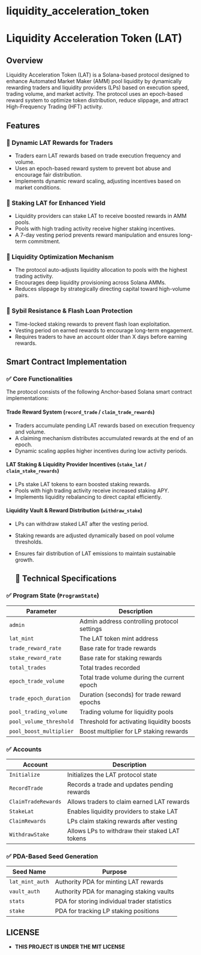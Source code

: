 # liquidity_acceleration_token

# Liquidity Acceleration Token (LAT)

## Overview
 Liquidity Acceleration Token (LAT) is a Solana-based protocol designed to enhance Automated Market Maker (AMM) pool liquidity by dynamically rewarding traders and liquidity providers (LPs) based on execution speed, trading volume, and market activity. The protocol uses an epoch-based reward system to optimize token distribution, reduce slippage, and attract High-Frequency Trading (HFT) activity.

 ## Features

### 🔹 Dynamic LAT Rewards for Traders
- Traders earn LAT rewards based on trade execution frequency and volume.
- Uses an epoch-based reward system to prevent bot abuse and encourage fair distribution.
- Implements dynamic reward scaling, adjusting incentives based on market conditions.

### 🔹 Staking LAT for Enhanced Yield
- Liquidity providers can stake LAT to receive boosted rewards in AMM pools.
- Pools with high trading activity receive higher staking incentives.
- A 7-day vesting period prevents reward manipulation and ensures long-term commitment.

### 🔹 Liquidity Optimization Mechanism
- The protocol auto-adjusts liquidity allocation to pools with the highest trading activity.
- Encourages deep liquidity provisioning across Solana AMMs.
- Reduces slippage by strategically directing capital toward high-volume pairs.

### 🔹 Sybil Resistance & Flash Loan Protection
- Time-locked staking rewards to prevent flash loan exploitation.
- Vesting period on earned rewards to encourage long-term engagement.
- Requires traders to have an account older than X days before earning rewards.

## Smart Contract Implementation

### ✅ Core Functionalities

The protocol consists of the following Anchor-based Solana smart contract implementations:

#### Trade Reward System (`record_trade` / `claim_trade_rewards`)
- Traders accumulate pending LAT rewards based on execution frequency and volume.
- A claiming mechanism distributes accumulated rewards at the end of an epoch.
- Dynamic scaling applies higher incentives during low activity periods.

#### LAT Staking & Liquidity Provider Incentives (`stake_lat` / `claim_stake_rewards`)
- LPs stake LAT tokens to earn boosted staking rewards.
- Pools with high trading activity receive increased staking APY.
- Implements liquidity rebalancing to direct capital efficiently.

#### Liquidity Vault & Reward Distribution (`withdraw_stake`)
- LPs can withdraw staked LAT after the vesting period.
- Staking rewards are adjusted dynamically based on pool volume thresholds.
- Ensures fair distribution of LAT emissions to maintain sustainable growth.

  ## 📌 Technical Specifications

### ✅ Program State (`ProgramState`)

| Parameter               | Description                                      |
|-------------------------|--------------------------------------------------|
| `admin`                | Admin address controlling protocol settings      |
| `lat_mint`             | The LAT token mint address                      |
| `trade_reward_rate`    | Base rate for trade rewards                     |
| `stake_reward_rate`    | Base rate for staking rewards                   |
| `total_trades`         | Total trades recorded                           |
| `epoch_trade_volume`   | Total trade volume during the current epoch     |
| `trade_epoch_duration` | Duration (seconds) for trade reward epochs      |
| `pool_trading_volume`  | Trading volume for liquidity pools              |
| `pool_volume_threshold`| Threshold for activating liquidity boosts       |
| `pool_boost_multiplier`| Boost multiplier for LP staking rewards         |

### ✅ Accounts

| Account            | Description                                      |
|--------------------|--------------------------------------------------|
| `Initialize`       | Initializes the LAT protocol state              |
| `RecordTrade`      | Records a trade and updates pending rewards     |
| `ClaimTradeRewards` | Allows traders to claim earned LAT rewards     |
| `StakeLat`         | Enables liquidity providers to stake LAT        |
| `ClaimRewards`     | LPs claim staking rewards after vesting         |
| `WithdrawStake`    | Allows LPs to withdraw their staked LAT tokens  |

### ✅ PDA-Based Seed Generation

| Seed Name       | Purpose                                      |
|----------------|----------------------------------------------|
| `lat_mint_auth` | Authority PDA for minting LAT rewards       |
| `vault_auth`   | Authority PDA for managing staking vaults   |
| `stats`        | PDA for storing individual trader statistics |
| `stake`        | PDA for tracking LP staking positions       |


## LICENSE 
- **THIS PROJECT IS UNDER THE MIT LICENSE**


